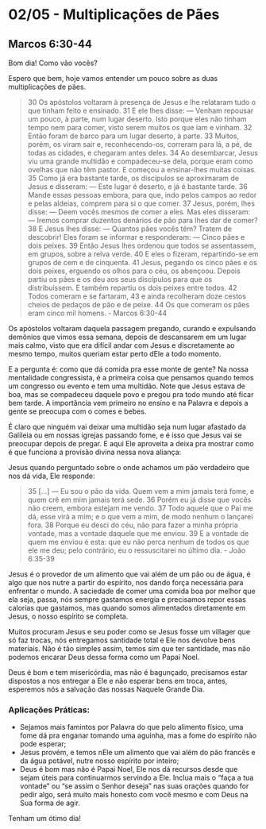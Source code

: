 # 02/05 - Multiplicações de Pães

## Marcos 6:30-44

Bom dia! Como vão vocês? 

Espero que bem, hoje vamos entender um pouco sobre as duas multiplicações de pães.

> 30 Os apóstolos voltaram à presença de Jesus e lhe relataram tudo o que tinham feito e ensinado. 31 E ele lhes disse: — Venham repousar um pouco, à parte, num lugar deserto. Isto porque eles não tinham tempo nem para comer, visto serem muitos os que iam e vinham. 32 Então foram de barco para um lugar deserto, à parte. 33 Muitos, porém, os viram sair e, reconhecendo-os, correram para lá, a pé, de todas as cidades, e chegaram antes deles. 34 Ao desembarcar, Jesus viu uma grande multidão e compadeceu-se dela, porque eram como ovelhas que não têm pastor. E começou a ensinar-lhes muitas coisas. 35 Como já era bastante tarde, os discípulos se aproximaram de Jesus e disseram: — Este lugar é deserto, e já é bastante tarde. 36 Mande essas pessoas embora, para que, indo pelos campos ao redor e pelas aldeias, comprem para si o que comer. 37 Jesus, porém, lhes disse: — Deem vocês mesmos de comer a eles. Mas eles disseram: — Iremos comprar duzentos denários de pão para lhes dar de comer? 38 E Jesus lhes disse: — Quantos pães vocês têm? Tratem de descobrir! Eles foram se informar e responderam: — Cinco pães e dois peixes. 39 Então Jesus lhes ordenou que todos se assentassem, em grupos, sobre a relva verde. 40 E eles o fizeram, repartindo-se em grupos de cem e de cinquenta. 41 Jesus, pegando os cinco pães e os dois peixes, erguendo os olhos para o céu, os abençoou. Depois partiu os pães e os deu aos seus discípulos para que os distribuíssem. E também repartiu os dois peixes entre todos. 42 Todos comeram e se fartaram, 43 e ainda recolheram doze cestos cheios de pedaços de pão e de peixe. 44 Os que comeram os pães eram cinco mil homens. - Marcos 6:30-44
> 

Os apóstolos voltaram daquela passagem pregando, curando e expulsando demônios que vimos essa semana, depois de descansarem em um lugar mais calmo, visto que era difícil andar com Jesus e discretamente ao mesmo tempo, muitos queriam estar perto dEle a todo momento.

E a pergunta é: como que dá comida pra esse monte de gente? Na nossa mentalidade congressista, é a primeira coisa que pensamos quando temos um congresso ou evento e tem uma multidão. Note que Jesus estava de boa, mas se compadeceu daquele povo e pregou pra todo mundo até ficar bem tarde. A importância vem primeiro no ensino e na Palavra e depois a gente se preocupa com o comes e bebes.

É claro que ninguém vai deixar uma multidão seja num lugar afastado da Galileia ou em nossas igrejas passando fome, e é isso que Jesus vai se preocupar depois de pregar. E aqui Ele aproveita a deixa pra mostrar como é que funciona a provisão divina nessa nova aliança:

Jesus quando perguntado sobre o onde achamos um pão verdadeiro que nos dá vida, Ele responde:

> 35 […] — Eu sou o pão da vida. Quem vem a mim jamais terá fome, e quem crê em mim jamais terá sede. 36 Porém eu já disse que vocês não creem, embora estejam me vendo. 37 Todo aquele que o Pai me dá, esse virá a mim; e o que vem a mim, de modo nenhum o lançarei fora. 38 Porque eu desci do céu, não para fazer a minha própria vontade, mas a vontade daquele que me enviou. 39 E a vontade de quem me enviou é esta: que eu não perca nenhum de todos os que ele me deu; pelo contrário, eu o ressuscitarei no último dia. - João 6:35-39
> 

Jesus é o provedor de um alimento que vai além de um pão ou de água, é algo que nos nutre a partir do espírito, nos dando força necessária para enfrentar o mundo. A saciedade de comer uma comida boa por melhor que ela seja, passa, nós sempre gastamos energia e precisamos repor essas calorias que gastamos, mas quando somos alimentados diretamente em Jesus, o nosso espírito se completa.

Muitos procuram Jesus e seu poder como se Jesus fosse um villager que só faz trocas, nós entregamos santidade total e Ele nos devolve bens materiais. Não é tão simples assim, temos sim que ter santidade, mas não podemos encarar Deus dessa forma como um Papai Noel.

Deus é bom e tem misericórdia, mas não é bagunçado, precisamos estar dispostos a nos entregar a Ele e não esperar bens em troca, antes, esperemos nós a salvação das nossas Naquele Grande Dia.

### Aplicações Práticas:

- Sejamos mais famintos por Palavra do que pelo alimento físico, uma fome dá pra enganar tomando uma aguinha, mas a fome do espírito não pode esperar;
- Jesus provém, e temos nEle um alimento que vai além do pão francês e da água potável, nutre nosso espírito por inteiro;
- Deus é bom mas não é Papai Noel, Ele nos dá recursos desde que sejam úteis para continuarmos servindo a Ele. Inclua mais o “faça a tua vontade” ou “se assim o Senhor deseja” nas suas orações quando for pedir algo, será muito mais honesto com você mesmo e com Deus na Sua forma de agir.

Tenham um ótimo dia!